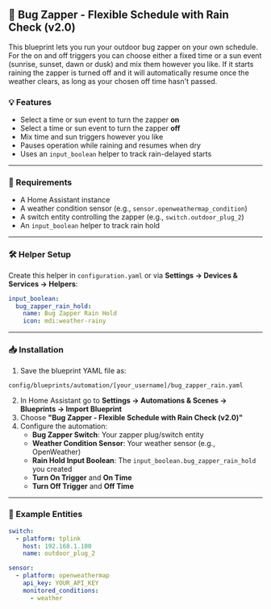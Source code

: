 ## 🐞 Bug Zapper - Flexible Schedule with Rain Check (v2.0)

This blueprint lets you run your outdoor bug zapper on your own schedule.
For the on and off triggers you can choose either a fixed time or a sun event
(sunrise, sunset, dawn or dusk) and mix them however you like. If it starts
raining the zapper is turned off and it will automatically resume once the
weather clears, as long as your chosen off time hasn't passed.

### 💡 Features
- Select a time or sun event to turn the zapper **on**
- Select a time or sun event to turn the zapper **off**
- Mix time and sun triggers however you like
- Pauses operation while raining and resumes when dry
- Uses an `input_boolean` helper to track rain-delayed starts

---

### 🧰 Requirements
- A Home Assistant instance
- A weather condition sensor (e.g., `sensor.openweathermap_condition`)
- A switch entity controlling the zapper (e.g., `switch.outdoor_plug_2`)
- An `input_boolean` helper to track rain hold

---

### 🛠️ Helper Setup
Create this helper in `configuration.yaml` or via **Settings → Devices & Services → Helpers**:
```yaml
input_boolean:
  bug_zapper_rain_hold:
    name: Bug Zapper Rain Hold
    icon: mdi:weather-rainy
```

---

### 📥 Installation
1. Save the blueprint YAML file as:
```text
config/blueprints/automation/[your_username]/bug_zapper_rain.yaml
```
2. In Home Assistant go to **Settings → Automations & Scenes → Blueprints → Import Blueprint**
3. Choose **"Bug Zapper - Flexible Schedule with Rain Check (v2.0)"**
4. Configure the automation:
   - **Bug Zapper Switch**: Your zapper plug/switch entity
   - **Weather Condition Sensor**: Your weather sensor (e.g., OpenWeather)
   - **Rain Hold Input Boolean**: The `input_boolean.bug_zapper_rain_hold` you created
   - **Turn On Trigger** and **On Time**
   - **Turn Off Trigger** and **Off Time**

---

### 🧪 Example Entities
```yaml
switch:
  - platform: tplink
    host: 192.168.1.100
    name: outdoor_plug_2

sensor:
  - platform: openweathermap
    api_key: YOUR_API_KEY
    monitored_conditions:
      - weather
```
